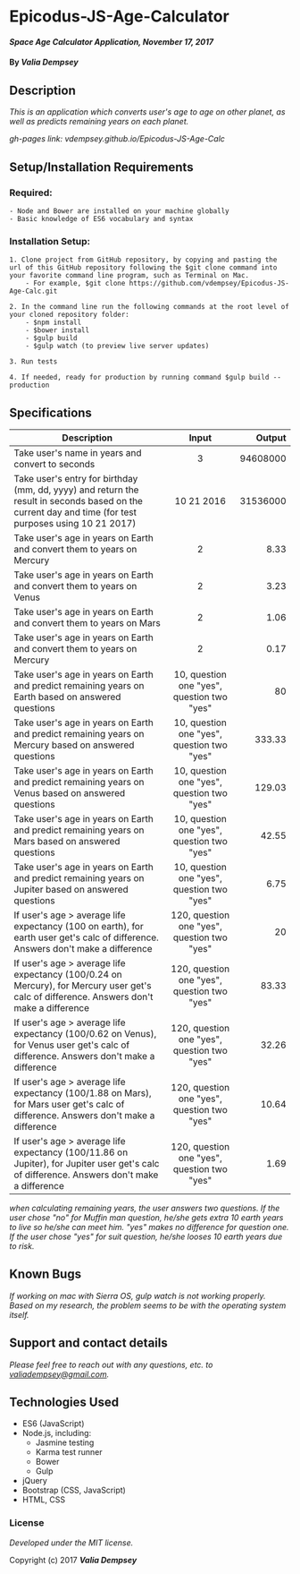# Epicodus-JS-Age-Calculator

#### _Space Age Calculator Application, November 17, 2017_


#### By _**Valia Dempsey**_



## Description

_This is an application which converts user's age to age on other planet, as well as predicts remaining years on each planet._

_gh-pages link:
 vdempsey.github.io/Epicodus-JS-Age-Calc_


## Setup/Installation Requirements

  ### Required:
    - Node and Bower are installed on your machine globally
    - Basic knowledge of ES6 vocabulary and syntax

  ### Installation Setup:
    1. Clone project from GitHub repository, by copying and pasting the url of this GitHub repository following the $git clone command into your favorite command line program, such as Terminal on Mac.  
        - For example, $git clone https://github.com/vdempsey/Epicodus-JS-Age-Calc.git

    2. In the command line run the following commands at the root level of your cloned repository folder:
        - $npm install
        - $bower install
        - $gulp build
        - $gulp watch (to preview live server updates)

    3. Run tests

    4. If needed, ready for production by running command $gulp build --production


## Specifications


| Description        | Input           | Output  |
| ------------- |:-------------:| -----:|
| Take user's name in years and convert to seconds      | 3 | 94608000 |
| Take user's entry for birthday (mm, dd, yyyy) and return the result in seconds based on the current day and time (for test purposes using 10 21 2017)    |  10 21 2016 |  31536000 |
| Take user's age in years on Earth and convert them to years on Mercury | 2     |    8.33 |
| Take user's age in years on Earth and convert them to years on Venus | 2     |    3.23 |
| Take user's age in years on Earth and convert them to years on Mars | 2     |    1.06 |
| Take user's age in years on Earth and convert them to years on Mercury | 2     |   0.17 |
| Take user's age in years on Earth and predict remaining years on Earth based on answered questions | 10, question one "yes", question two "yes"     |    80 |
| Take user's age in years on Earth and predict remaining years on Mercury based on answered questions | 10, question one "yes", question two "yes"     |    333.33 |
| Take user's age in years on Earth and predict remaining years on Venus based on answered questions | 10, question one "yes", question two "yes"     |    129.03 |
| Take user's age in years on Earth and predict remaining years on Mars based on answered questions | 10, question one "yes", question two "yes"     |    42.55 |
| Take user's age in years on Earth and predict remaining years on Jupiter based on answered questions | 10, question one "yes", question two "yes"     |    6.75 |
| If user's age > average life expectancy (100 on earth), for earth user get's calc of difference. Answers don't make a difference | 120, question one "yes", question two "yes"     |  20 |
| If user's age > average life expectancy (100/0.24 on Mercury), for Mercury user get's calc of difference. Answers don't make a difference | 120, question one "yes", question two "yes"     |  83.33 |
| If user's age > average life expectancy (100/0.62 on Venus), for Venus user get's calc of difference. Answers don't make a difference | 120, question one "yes", question two "yes"     |  32.26 |
| If user's age > average life expectancy (100/1.88 on Mars), for Mars user get's calc of difference. Answers don't make a difference | 120, question one "yes", question two "yes"     |  10.64 |
| If user's age > average life expectancy (100/11.86 on Jupiter), for Jupiter user get's calc of difference. Answers don't make a difference | 120, question one "yes", question two "yes"     |  1.69  |

_when calculating remaining years, the user answers two questions. If the user chose "no" for Muffin man question, he/she gets extra 10 earth years to live so he/she can meet him. "yes" makes no difference for question one. If the user chose "yes" for suit question, he/she looses 10 earth years due to risk._

## Known Bugs

_If working on mac with Sierra OS, gulp watch is not working properly. Based on my research, the problem seems to be with the operating system itself._


## Support and contact details

_Please feel free to reach out with any questions, etc. to valiadempsey@gmail.com._


## Technologies Used

* ES6 (JavaScript)
* Node.js, including:
  - Jasmine testing
  - Karma test runner
  - Bower
  - Gulp
* jQuery
* Bootstrap (CSS, JavaScript)
* HTML, CSS


### License

*Developed under the MIT license.*

Copyright (c) 2017 **_Valia Dempsey_**
